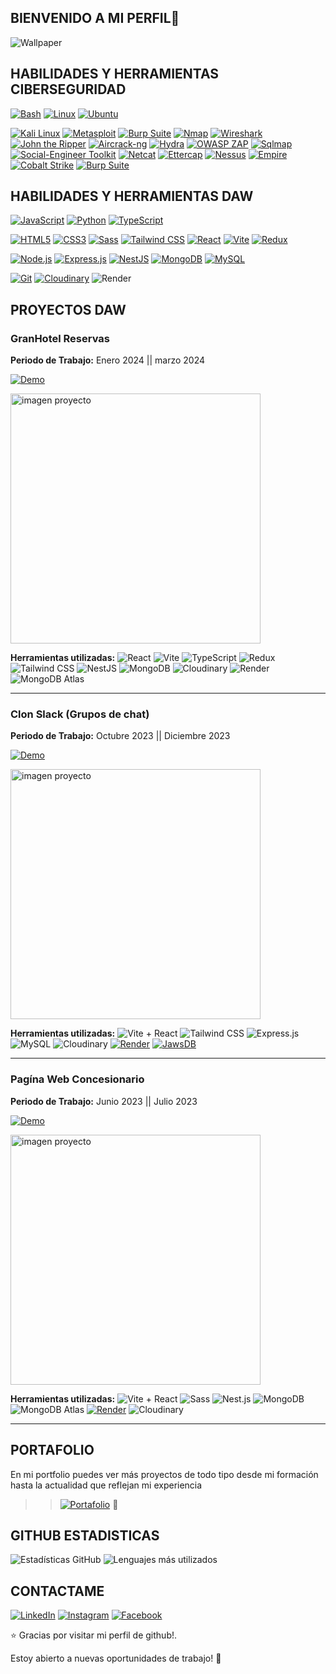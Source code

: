 ## BIENVENIDO A MI PERFIL👋

<!-- ![Wallpaper](https://res.cloudinary.com/datu6oki6/image/upload/v1708518526/profileCar/2_xrmxks.png) -->
   ![Wallpaper]( https://gifdb.com/images/high/glitching-hacker-hacking-v56g4l1vaykmsno6.gif)
 

## HABILIDADES Y HERRAMIENTAS CIBERSEGURIDAD

[![Bash](https://img.shields.io/badge/Bash-4EAA25?style=for-the-badge&logo=gnu-bash&logoColor=white)](https://www.gnu.org/software/bash/)
[![Linux](https://img.shields.io/badge/Linux-FCC624?style=for-the-badge&logo=linux&logoColor=black)](https://www.kernel.org/)
[![Ubuntu](https://img.shields.io/badge/Ubuntu-E95420?style=for-the-badge&logo=ubuntu&logoColor=white)](https://ubuntu.com/)

[![Kali Linux](https://img.shields.io/badge/Kali_Linux-557C94?style=for-the-badge&logo=kali-linux&logoColor=white)](https://www.kali.org/)
[![Metasploit](https://img.shields.io/badge/Metasploit-6C0D25?style=for-the-badge&logo=metasploit&logoColor=white)](https://www.metasploit.com/)
[![Burp Suite](https://img.shields.io/badge/Burp_Suite-4A3D37?style=for-the-badge&logo=burp-suite&logoColor=white)](https://portswigger.net/burp)
[![Nmap](https://img.shields.io/badge/Nmap-00A300?style=for-the-badge&logo=nmap&logoColor=white)](https://nmap.org/)
[![Wireshark](https://img.shields.io/badge/Wireshark-1679A7?style=for-the-badge&logo=wireshark&logoColor=white)](https://www.wireshark.org/)
[![John the Ripper](https://img.shields.io/badge/John_the_Ripper-1C1C1C?style=for-the-badge&logo=hash&logoColor=white)](https://www.openwall.com/john/)
[![Aircrack-ng](https://img.shields.io/badge/Aircrack--ng-008B8B?style=for-the-badge&logo=aircrack-ng&logoColor=white)](https://www.aircrack-ng.org/)
[![Hydra](https://img.shields.io/badge/Hydra-8B0000?style=for-the-badge&logo=hydra&logoColor=white)](https://github.com/vanhauser-thc/thc-hydra)
[![OWASP ZAP](https://img.shields.io/badge/OWASP_ZAP-9B3D09?style=for-the-badge&logo=owasp&logoColor=white)](https://www.zaproxy.org/)
[![Sqlmap](https://img.shields.io/badge/Sqlmap-1C1C1C?style=for-the-badge&logo=sql&logoColor=white)](http://sqlmap.org/)
[![Social-Engineer Toolkit](https://img.shields.io/badge/Social--Engineer_Toolkit-4B3F6D?style=for-the-badge&logo=social-engineer-toolkit&logoColor=white)](https://github.com/trustedsec/social-engineer-toolkit)
[![Netcat](https://img.shields.io/badge/Netcat-4B0082?style=for-the-badge&logo=netcat&logoColor=white)](https://netcat.sourceforge.net/)
[![Ettercap](https://img.shields.io/badge/Ettercap-FFB6C1?style=for-the-badge&logo=ettercap&logoColor=white)](https://www.ettercap-project.org/)
[![Nessus](https://img.shields.io/badge/Nessus-1F77B4?style=for-the-badge&logo=tenable&logoColor=white)](https://www.tenable.com/products/nessus)
[![Empire](https://img.shields.io/badge/Empire-6D6E71?style=for-the-badge&logo=empire&logoColor=white)](https://github.com/EmpireProject/Empire)
[![Cobalt Strike](https://img.shields.io/badge/Cobalt_Strike-4B4B4B?style=for-the-badge&logo=cobalt-strike&logoColor=white)](https://www.cobaltstrike.com/)
[![Burp Suite](https://img.shields.io/badge/Burp_Suite-4A3D37?style=for-the-badge&logo=burp-suite&logoColor=white)](https://portswigger.net/burp)

## HABILIDADES Y HERRAMIENTAS DAW
[![JavaScript](https://img.shields.io/badge/JavaScript-F7DF1E?style=for-the-badge&logo=javascript&logoColor=black)](https://developer.mozilla.org/es/docs/Web/JavaScript)
[![Python](https://img.shields.io/badge/Python-3776AB?style=for-the-badge&logo=python&logoColor=white)](https://www.python.org/)
[![TypeScript](https://img.shields.io/badge/TypeScript-007ACC?style=for-the-badge&logo=typescript&logoColor=white)](https://www.typescriptlang.org/)


[![HTML5](https://img.shields.io/badge/HTML5-E34F26?style=for-the-badge&logo=html5&logoColor=white)](https://developer.mozilla.org/es/docs/Web/HTML)
[![CSS3](https://img.shields.io/badge/CSS3-1572B6?style=for-the-badge&logo=css3&logoColor=white)](https://developer.mozilla.org/es/docs/Web/CSS)
[![Sass](https://img.shields.io/badge/Sass-CC6699?style=for-the-badge&logo=sass&logoColor=white)](https://sass-lang.com/)
[![Tailwind CSS](https://img.shields.io/badge/Tailwind_CSS-38B2AC?style=for-the-badge&logo=tailwind-css&logoColor=white)](https://tailwindcss.com/)
[![React](https://img.shields.io/badge/React-61DAFB?style=for-the-badge&logo=react&logoColor=white)](https://reactjs.org/)
[![Vite](https://img.shields.io/badge/Vite-646CFF?style=for-the-badge&logo=vite&logoColor=white)](https://vitejs.dev/)
[![Redux](https://img.shields.io/badge/Redux-764ABC?style=for-the-badge&logo=redux&logoColor=white)](https://redux.js.org/)


[![Node.js](https://img.shields.io/badge/Node.js-43853D?style=for-the-badge&logo=node.js&logoColor=white)](https://nodejs.org/)
[![Express.js](https://img.shields.io/badge/Express.js-000000?style=for-the-badge&logo=express&logoColor=white)](https://expressjs.com/)
[![NestJS](https://img.shields.io/badge/NestJS-E0234E?style=for-the-badge&logo=nestjs&logoColor=white)](https://nestjs.com/)
[![MongoDB](https://img.shields.io/badge/MongoDB-47A248?style=for-the-badge&logo=mongodb&logoColor=white)](https://www.mongodb.com/)
[![MySQL](https://img.shields.io/badge/MySQL-4479A1?style=for-the-badge&logo=mysql&logoColor=white)](https://www.mysql.com/)

[![Git](https://img.shields.io/badge/Git-F05032?style=for-the-badge&logo=git&logoColor=white)](https://git-scm.com/)
[![Cloudinary](https://img.shields.io/badge/Cloudinary-4285F4?style=for-the-badge&logo=cloudinary&logoColor=white)](https://cloudinary.com/)
![Render](https://img.shields.io/badge/Render-1673E1?style=for-the-badge&logo=render&logoColor=white)

<!--[![Visual Studio Code](https://img.shields.io/badge/Visual_Studio_Code-007ACC?style=for-the-badge&logo=visual-studio-code&logoColor=white)](https://code.visualstudio.com/)-->

## PROYECTOS DAW
### GranHotel Reservas
**Periodo de Trabajo:** Enero 2024 || marzo 2024

[![Demo](https://img.shields.io/badge/Demo-Live%20Demo-brightgreen?style=flat&logoColor=white)](https://gran-hotel.onrender.com/)

  <img src="https://res.cloudinary.com/datu6oki6/image/upload/v1714733604/reserva_qy6hdd.png" alt="imagen proyecto" width="400" style="margin-right: 20px;">

**Herramientas utilizadas:**
  ![React](https://img.shields.io/badge/React-61DAFB?style=for-the-badge&logo=react&logoColor=white)
  ![Vite](https://img.shields.io/badge/Vite-646CFF?style=for-the-badge&logo=vite&logoColor=white)
  ![TypeScript](https://img.shields.io/badge/TypeScript-007ACC?style=for-the-badge&logo=typescript&logoColor=white)
  ![Redux](https://img.shields.io/badge/Redux-764ABC?style=for-the-badge&logo=redux&logoColor=white)
  ![Tailwind CSS](https://img.shields.io/badge/Tailwind_CSS-38B2AC?style=for-the-badge&logo=tailwind-css&logoColor=white)
  ![NestJS](https://img.shields.io/badge/NestJS-E0234E?style=for-the-badge&logo=nestjs&logoColor=white)
  ![MongoDB](https://img.shields.io/badge/MongoDB-47A248?style=for-the-badge&logo=mongodb&logoColor=white)
  ![Cloudinary](https://img.shields.io/badge/Cloudinary-4285F4?style=for-the-badge&logo=cloudinary&logoColor=white)
  ![Render](https://img.shields.io/badge/Render-1673E1?style=for-the-badge&logo=render&logoColor=white)
  ![MongoDB Atlas](https://img.shields.io/badge/MongoDB_Atlas-4EA94B?style=for-the-badge&logo=mongodb&logoColor=white)
  
------------------------------------------------------------------------------------------------------------------------------------------------------------------

### Clon Slack (Grupos de chat)
**Periodo de Trabajo:** Octubre 2023 || Diciembre 2023

[![Demo](https://img.shields.io/badge/Demo-Live%20Demo-brightgreen?style=flat&logoColor=white)](https://front-gcdr.onrender.com/)

<img src="https://res.cloudinary.com/datu6oki6/image/upload/v1714801455/group_zohbnu.png" alt="imagen proyecto" width="400" style="margin-right: 20px;">

**Herramientas utilizadas:**
  ![Vite + React](https://img.shields.io/badge/Vite-React-blue?style=flat&logo=vite&logoColor=white&labelColor=333)
  ![Tailwind CSS](https://img.shields.io/badge/-Tailwind%20CSS-38B2AC?style=flat&logo=tailwind-css&logoColor=white)
  ![Express.js](https://img.shields.io/badge/-Express.js-000000?style=flat&logo=express&logoColor=white)
  ![MySQL](https://img.shields.io/badge/-MySQL-4479A1?style=flat&logo=mysql&logoColor=white)
  ![Cloudinary](https://img.shields.io/badge/-Cloudinary-60D5F9?style=flat&logo=cloudinary&logoColor=white)
  [![Render](https://img.shields.io/badge/Render-Deployed-brightgreen?style=flat&logo=render&logoColor=white)](https://render.com/)
  [![JawsDB](https://img.shields.io/badge/JawsDB-Cloud%20Database-9cf?style=flat&logo=mysql&logoColor=white)](https://www.jawsdb.com/)
  
------------------------------------------------------------------------------------------------------------------------------------------------------------------
### Pagína Web Concesionario 

**Periodo de Trabajo:** Junio 2023 || Julio 2023

[![Demo](https://img.shields.io/badge/Demo-Live%20Demo-brightgreen?style=flat&logoColor=white)](https://client-h3s3.onrender.com/)

 <img src="https://res.cloudinary.com/datu6oki6/image/upload/v1700926816/group/xhu1w5eklifnrqjvjg07.png" alt="imagen proyecto" width="400" style="margin-right: 20px;">
  
**Herramientas utilizadas:**
  ![Vite + React](https://img.shields.io/badge/Vite-React-blue?style=flat&logo=vite&logoColor=white&labelColor=333)
  ![Sass](https://img.shields.io/badge/-Sass-CC6699?style=flat&logo=sass&logoColor=white)
  ![Nest.js](https://img.shields.io/badge/-Nest.js-E0234E?style=flat&logo=nestjs&logoColor=white)
  ![MongoDB](https://img.shields.io/badge/-MongoDB-47A248?style=flat&logo=mongodb&logoColor=white)
  ![MongoDB Atlas](https://img.shields.io/badge/MongoDB%20Atlas-Database-brightgreen?style=flat&logo=mongodb&logoColor=white)
  [![Render](https://img.shields.io/badge/Render-Deployed-brightgreen?style=flat&logo=render&logoColor=white)](https://render.com/)
  ![Cloudinary](https://img.shields.io/badge/-Cloudinary-60D5F9?style=flat&logo=cloudinary&logoColor=white)
  
  ---------------------------------------------------------------------------------------------------------------------------------------------------------------------

## PORTAFOLIO
En mi portfolio puedes ver más proyectos de todo tipo desde mi formación hasta la actualidad que reflejan mi experiencia
 >> [![Portafolio](https://img.shields.io/badge/Portafolio-My%20Portfolio-brightgreen?style=flat&logo=portfolio&logoColor=white)](https://david-cics.onrender.com/) 📂

## GITHUB ESTADISTICAS
![Estadísticas GitHub](https://github-readme-stats.vercel.app/api?username=MarckWeb&show_icons=true&count_private=true&hide=prs,issues,contribs&theme=radical)
![Lenguajes más utilizados](https://github-readme-stats.vercel.app/api/top-langs/?username=MarckWeb&layout=compact&theme=radical)

## CONTACTAME
[![LinkedIn](https://img.shields.io/badge/LinkedIn-0077B5?style=for-the-badge&logo=linkedin&logoColor=white)](https://www.linkedin.com/in/david-marca)
[![Instagram](https://img.shields.io/badge/Instagram-E4405F?style=for-the-badge&logo=instagram&logoColor=white)](https://www.instagram.com/)
[![Facebook](https://img.shields.io/badge/Facebook-1877F2?style=for-the-badge&logo=facebook&logoColor=white)](https://www.facebook.com/)

⭐️ Gracias por visitar mi perfil de github!.

Estoy abierto a nuevas oportunidades de trabajo! 🚀
